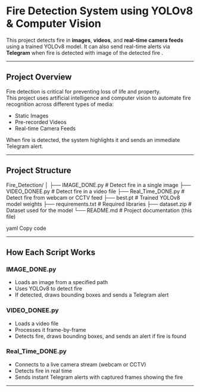 # Fire Detection System using YOLOv8 & Computer Vision

This project detects fire in **images**, **videos**, and **real-time camera feeds** using a trained YOLOv8 model. It can also send real-time alerts via **Telegram** when fire is detected with image of the detected fire  .

---

## Project Overview

Fire detection is critical for preventing loss of life and property.  
This project uses artificial intelligence and computer vision to automate fire recognition across different types of media:

- Static Images  
- Pre-recorded Videos  
- Real-time Camera Feeds

When fire is detected, the system highlights it and sends an immediate Telegram alert.

---

## Project Structure

Fire_Detection/
│
├── IMAGE_DONE.py # Detect fire in a single image
├── VIDEO_DONEE.py # Detect fire in a video file
├── Real_Time_DONE.py # Detect fire from webcam or CCTV feed
├── best.pt # Trained YOLOv8 model weights
├── requirements.txt # Required libraries
├── dataset.zip # Dataset used for the model
└── README.md # Project documentation (this file)

yaml
Copy code

---

## How Each Script Works

### IMAGE_DONE.py
- Loads an image from a specified path  
- Uses YOLOv8 to detect fire  
- If detected, draws bounding boxes and sends a Telegram alert

### VIDEO_DONEE.py
- Loads a video file  
- Processes it frame-by-frame  
- Detects fire, draws bounding boxes, and sends an alert if fire is found

### Real_Time_DONE.py
- Connects to a live camera stream (webcam or CCTV)  
- Detects fire in real time  
- Sends instant Telegram alerts with captured frames showing the fire

---
